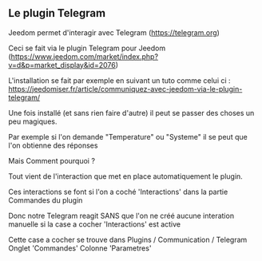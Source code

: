 #
Le plugin Telegram
 ---------------
 Jeedom permet d'interagir avec Telegram (https://telegram.org)
 
 Ceci se fait via le plugin Telegram pour Jeedom (https://www.jeedom.com/market/index.php?v=d&p=market_display&id=2076)

L'installation se fait par exemple en suivant un tuto comme celui ci :
 https://jeedomiser.fr/article/communiquez-avec-jeedom-via-le-plugin-telegram/
 
 Une fois installé (et sans rien faire d'autre)
 il peut se passer des choses un peu magiques.
 
 Par exemple si l'on demande "Temperature" ou "Systeme"
 il se peut que l'on obtienne des réponses
 
 Mais Comment pourquoi ?
 
 Tout vient de l'interaction que met en place automatiquement le plugin.
 
 Ces interactions se font si l'on a coché 'Interactions' dans la partie Commandes du plugin
 
 Donc notre Telegram reagit SANS que l'on ne créé aucune interation manuelle si la case a cocher 'Interactions' est active
 
 Cette case a cocher se trouve dans 
 Plugins / Communication / Telegram
 Onglet 'Commandes'
 Colonne 'Parametres'
 

